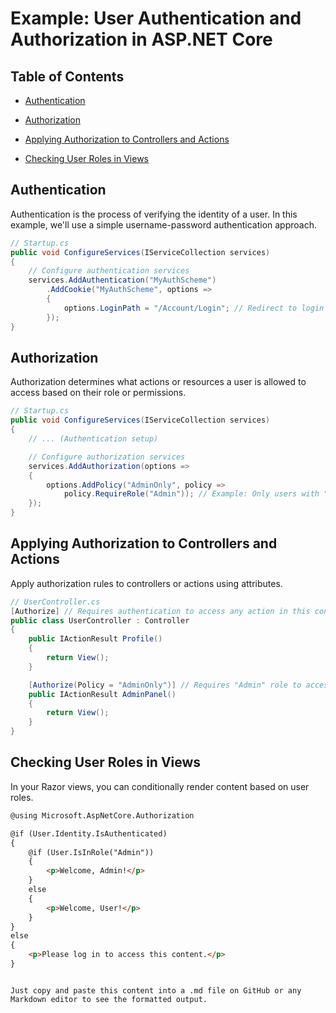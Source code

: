 
# Example: User Authentication and Authorization in ASP.NET Core

## Table of Contents
- [Authentication](#authentication)
- [Authorization](#authorization)
- [Applying Authorization to Controllers and Actions](#applying-authorization-to-controllers-and-actions)
- [Checking User Roles in Views](#checking-user-roles-in-views)

  **[](#table-of-contents)**

## Authentication
Authentication is the process of verifying the identity of a user. In this example, we'll use a simple username-password authentication approach.

```csharp
// Startup.cs
public void ConfigureServices(IServiceCollection services)
{
    // Configure authentication services
    services.AddAuthentication("MyAuthScheme")
        .AddCookie("MyAuthScheme", options =>
        {
            options.LoginPath = "/Account/Login"; // Redirect to login page if not authenticated
        });
}
```

## Authorization
Authorization determines what actions or resources a user is allowed to access based on their role or permissions.

```csharp
// Startup.cs
public void ConfigureServices(IServiceCollection services)
{
    // ... (Authentication setup)

    // Configure authorization services
    services.AddAuthorization(options =>
    {
        options.AddPolicy("AdminOnly", policy =>
            policy.RequireRole("Admin")); // Example: Only users with "Admin" role can access
    });
}
```

## Applying Authorization to Controllers and Actions
Apply authorization rules to controllers or actions using attributes.

```csharp
// UserController.cs
[Authorize] // Requires authentication to access any action in this controller
public class UserController : Controller
{
    public IActionResult Profile()
    {
        return View();
    }

    [Authorize(Policy = "AdminOnly")] // Requires "Admin" role to access this action
    public IActionResult AdminPanel()
    {
        return View();
    }
}
```

## Checking User Roles in Views
In your Razor views, you can conditionally render content based on user roles.

```html
@using Microsoft.AspNetCore.Authorization

@if (User.Identity.IsAuthenticated)
{
    @if (User.IsInRole("Admin"))
    {
        <p>Welcome, Admin!</p>
    }
    else
    {
        <p>Welcome, User!</p>
    }
}
else
{
    <p>Please log in to access this content.</p>
}
```
```

Just copy and paste this content into a .md file on GitHub or any Markdown editor to see the formatted output.
